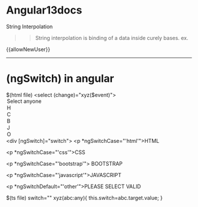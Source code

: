 # Angular13docs

String Interpolation 
>> String interpolation is binding of a data inside curely bases.
ex.
<p>{{allowNewUser}}</p>

--------------------------------------------------------------------------------------------------
# (ngSwitch) in angular 
$(html file)
<select (change)="xyz($event)">
        <option value="">Select anyone</option>
        <option value="html">H</option>
        <option value="css">C</option>
        <option value="bootstrap">B</option>
        <option value="javascript">J</option>
        <option value="other">O</option>
    </select>
    <div [ngSwitch]="switch">
        <p *ngSwitchCase="'html'">HTML</p>
        <p *ngSwitchCase="'css'">CSS</p>
        <p *ngSwitchCase="'bootstrap'"> BOOTSTRAP</p>
        <p *ngSwitchCase="'javascript'">JAVASCRIPT</p>
        <p *ngSwitchDefault="'other'">PLEASE SELECT VALID</p>
    </div>
    
   $(ts file)
    switch=""
    xyz(abc:any){
        this.switch=abc.target.value;
    }

